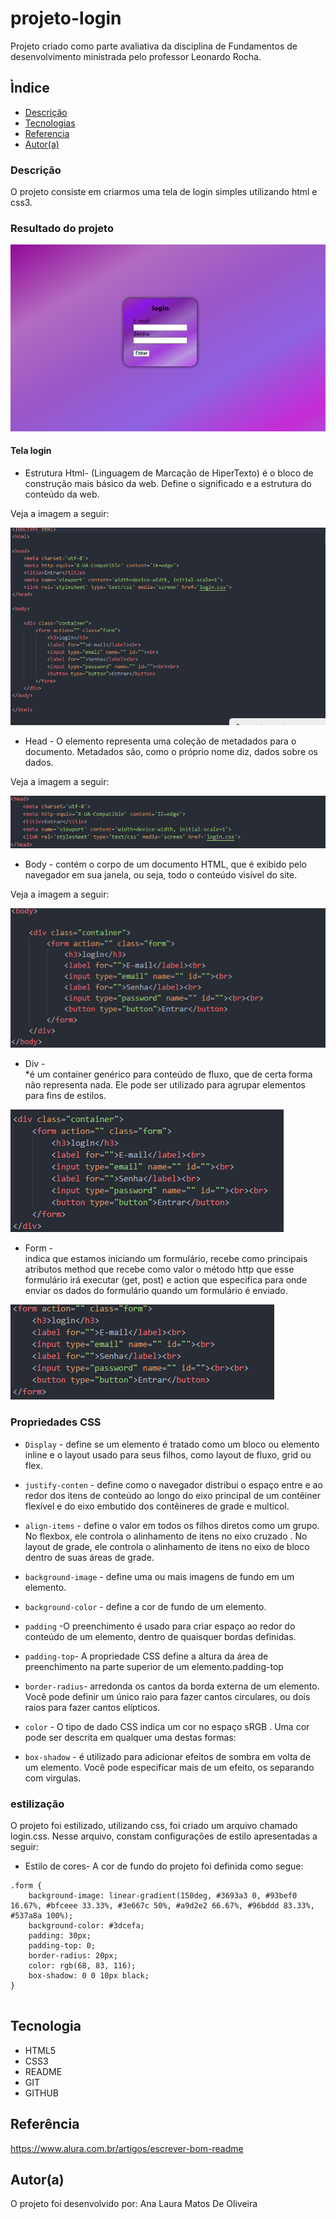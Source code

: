 # projeto-login
Projeto criado como parte avaliativa da disciplina de Fundamentos de desenvolvimento ministrada pelo professor Leonardo Rocha.
 
## Ìndice
 
* [Descrição](#descrição)
* [Tecnologias](#tecnologia)
* [Referencia](#referência)
* [Autor(a)](#autora)
 
### Descrição
O projeto consiste em criarmos uma tela de login simples utilizando html e css3.
 
### Resultado do projeto

![Resultado final do projeto](img/resultadofinal.png)
 
#### Tela login
 
* Estrutura Html-<html> (Linguagem de Marcação de HiperTexto) é o bloco de construção mais básico da web. Define o significado e a estrutura do conteúdo da web.
 
Veja a imagem a seguir:
 
![html](img/estruturatabela.png)
 
 
 
* Head - O elemento <head> representa uma coleção de metadados para o documento. Metadados são, como o próprio nome diz, dados sobre os dados.
 
Veja a imagem a seguir:
 
![head](img/headtabela.png)
 
 
* Body - <body> contém o corpo de um documento HTML, que é exibido pelo navegador em sua janela, ou seja, todo o conteúdo visível do site.
 
Veja a imagem a seguir:
 
![body](img/bodytabela.png)
 
 
* Div - <div> *é um container genérico para conteúdo de fluxo, que de certa forma não representa nada. Ele pode ser utilizado para agrupar elementos para fins de estilos.
 
![div](img/divtabela.png)
 
 
* Form - <form>  indica que estamos iniciando um formulário, recebe como principais atributos method que recebe como valor o método http que esse formulário irá executar (get, post) e action que especifica para onde enviar os dados do formulário quando um formulário é enviado.
 
![form](img/formtabela.png)
 
 
### Propriedades CSS
 
* `Display` - define se um elemento é tratado como um bloco ou elemento inline e o layout usado para seus filhos, como layout de fluxo, grid ou flex.
 
* `justify-conten` - define como o navegador distribui o espaço entre e ao redor dos itens de conteúdo ao longo do eixo principal de um contêiner flexível e do eixo embutido dos contêineres de grade e multicol.
 
* `align-items` - define o valor em todos os filhos diretos como um grupo. No flexbox, ele controla o alinhamento de itens no eixo cruzado . No layout de grade, ele controla o alinhamento de itens no eixo de bloco dentro de suas áreas de grade.
 
* `background-image` - define uma ou mais imagens de fundo em um elemento.
 
* `background-color` - define a cor de fundo de um elemento.
 
* `padding` -O preenchimento é usado para criar espaço ao redor do conteúdo de um elemento, dentro de quaisquer bordas definidas.
 
 * `padding-top`- A propriedade CSS define a altura da área de preenchimento na parte superior de um elemento.padding-top
 
* `border-radius`- arredonda os cantos da borda externa de um elemento. Você pode definir um único raio para fazer cantos circulares, ou dois raios para fazer cantos elípticos.
 
* `color` - O tipo de dado CSS <color> indica um cor no espaço sRGB . Uma cor pode ser descrita em qualquer uma destas formas:
 
* `box-shadow` -  é utilizado para adicionar efeitos de sombra em volta de um elemento. Você pode especificar mais de um efeito, os separando com virgulas.
 
 
### estilização
  O projeto foi estilizado, utilizando css, foi criado um arquivo
  chamado login.css. Nesse arquivo, constam configurações de estilo
  apresentadas a seguir:
 
  * Estilo de cores- A cor de fundo do projeto foi definida como segue:
 
```
.form {
    background-image: linear-gradient(150deg, #3693a3 0, #93bef0 16.67%, #bfceee 33.33%, #3e667c 50%, #a9d2e2 66.67%, #96bddd 83.33%, #537a8a 100%);
    background-color: #3dcefa;
    padding: 30px;
    padding-top: 0;
    border-radius: 20px;
    color: rgb(68, 83, 116);
    box-shadow: 0 0 10px black;
}
 
```
 
 
## Tecnologia
* HTML5
* CSS3
* README
* GIT
* GITHUB
 
## Referência
https://www.alura.com.br/artigos/escrever-bom-readme
 
## Autor(a)
O projeto foi desenvolvido por:
Ana Laura Matos De Oliveira

